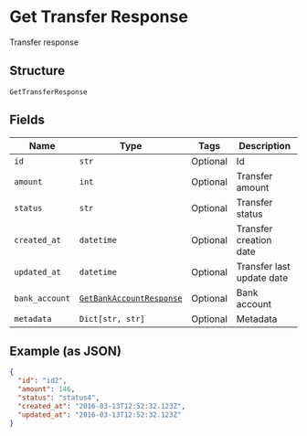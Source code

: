 
# Get Transfer Response

Transfer response

## Structure

`GetTransferResponse`

## Fields

| Name | Type | Tags | Description |
|  --- | --- | --- | --- |
| `id` | `str` | Optional | Id |
| `amount` | `int` | Optional | Transfer amount |
| `status` | `str` | Optional | Transfer status |
| `created_at` | `datetime` | Optional | Transfer creation date |
| `updated_at` | `datetime` | Optional | Transfer last update date |
| `bank_account` | [`GetBankAccountResponse`](../../doc/models/get-bank-account-response.md) | Optional | Bank account |
| `metadata` | `Dict[str, str]` | Optional | Metadata |

## Example (as JSON)

```json
{
  "id": "id2",
  "amount": 146,
  "status": "status4",
  "created_at": "2016-03-13T12:52:32.123Z",
  "updated_at": "2016-03-13T12:52:32.123Z"
}
```


